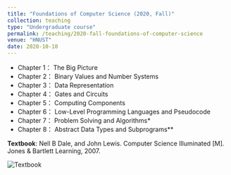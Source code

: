 ```yaml
---
title: "Foundations of Computer Science (2020, Fall)"
collection: teaching
type: "Undergraduate course"
permalink: /teaching/2020-fall-foundations-of-computer-science
venue: "HNUST"
date: 2020-10-10
---
```

* Chapter 1： The Big Picture
* Chapter 2： Binary Values and Number Systems
* Chapter 3： Data Representation
* Chapter 4： Gates and Circuits
* Chapter 5： Computing Components
* Chapter 6： Low-Level Programming Languages and Pseudocode
* Chapter 7： Problem Solving and Algorithms*
* Chapter 8： Abstract Data Types and Subprograms**

**Textbook**: Nell B Dale, and John Lewis. Computer Science Illuminated [M]. Jones & Bartlett Learning, 2007.

![Textbook](http://guoshengkang.github.io/files/foundations-of-computer-science-教材封面.jpg)